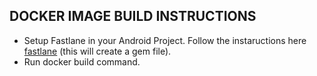 ## DOCKER IMAGE BUILD INSTRUCTIONS

* Setup Fastlane in your Android Project. Follow the instaructions here [fastlane](https://docs.fastlane.tools/getting-started/android/setup/) (this will create a gem file).
* Run docker build command. 
